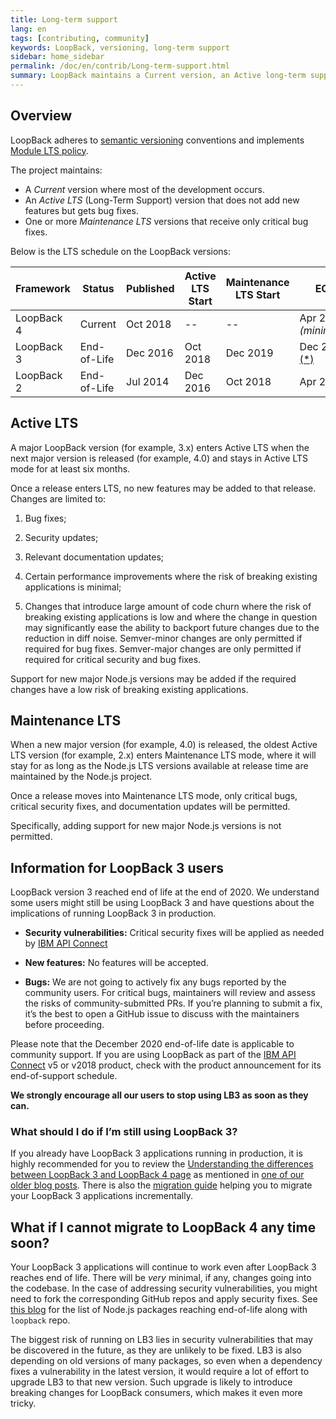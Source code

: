 ```yaml
---
title: Long-term support
lang: en
tags: [contributing, community]
keywords: LoopBack, versioning, long-term support
sidebar: home_sidebar
permalink: /doc/en/contrib/Long-term-support.html
summary: LoopBack maintains a Current version, an Active long-term support (LTS) version, and one or more Maintenance LTS versions.
---
```


## Overview

LoopBack adheres to [semantic versioning](http://semver.org/) conventions and
implements [Module LTS policy](https://github.com/CloudNativeJS/ModuleLTS).

The project maintains:

- A _Current_ version where most of the development occurs.
- An _Active LTS_ (Long-Term Support) version that does not add
  new features but gets bug fixes.
- One or more _Maintenance LTS_ versions that receive only critical bug fixes.

Below is the LTS schedule on the LoopBack versions:

Framework | Status | Published | Active LTS Start | Maintenance LTS Start | EOL
-- | -- | -- | -- | -- | --
LoopBack 4 | Current | Oct 2018 | -- | -- | Apr 2026 _(minimum)_
LoopBack 3 | End-of-Life | Dec 2016 | Oct 2018 | Dec 2019 | Dec 2020 [(\*)](#lb3)
LoopBack 2 | End-of-Life | Jul 2014 | Dec 2016 | Oct 2018 | Apr 2019

## Active LTS

A major LoopBack version (for example, 3.x) enters Active LTS when the next
major version is released (for example, 4.0) and stays in Active LTS mode for
at least six months.

Once a release enters LTS, no new features may be added to that release.
Changes are limited to:

1. Bug fixes;

2. Security updates;

3. Relevant documentation updates;

4. Certain performance improvements where the risk of breaking existing
 applications is minimal;

5. Changes that introduce large amount of code churn where the risk of breaking
 existing applications is low and where the change in question may significantly
 ease the ability to backport future changes due to the reduction in diff noise.
 Semver-minor changes are only permitted if required for bug fixes. Semver-major
 changes are only permitted if required for critical security and bug fixes.

Support for new major Node.js versions may be added if the required changes
have a low risk of breaking existing applications.

## Maintenance LTS

When a new major version (for example, 4.0) is released, the oldest Active LTS
version (for example, 2.x) enters Maintenance LTS mode, where it will stay for
as long as the Node.js LTS versions available at release time are maintained by
the Node.js project.

Once a release moves into Maintenance LTS mode, only critical bugs, critical
security fixes, and documentation updates will be permitted.

Specifically, adding support for new major Node.js versions is not permitted.

<!-- markdownlint-disable MD033 -->
<a id="lb3"></a>
<!-- markdownlint-enable MD033 -->

## Information for LoopBack 3 users

LoopBack version 3 reached end of life at the end of 2020. We understand some
users might still be using LoopBack 3 and have questions about the
implications of running LoopBack 3 in production.

- **Security vulnerabilities:** Critical security fixes will be applied as
  needed by [IBM API Connect](https://www.ibm.com/cloud/api-connect)

- **New features:** No features will be accepted.

- **Bugs:** We are not going to actively fix any bugs reported by the community
  users. For critical bugs, maintainers will review and assess the risks of
  community-submitted PRs. If you’re planning to submit a fix, it’s the best to
  open a GitHub issue to discuss with the maintainers before proceeding.

Please note that the December 2020 end-of-life date is applicable to community
support. If you are using LoopBack as part of the
[IBM API Connect](https://www.ibm.com/cloud/api-connect) v5 or v2018 product,
check with the product announcement for its end-of-support schedule.

**We strongly encourage all our users to stop using LB3 as soon as they can.**

### What should I do if I’m still using LoopBack 3?

If you already have LoopBack 3 applications running in production, it is highly
recommended for you to review the
[Understanding the differences between LoopBack 3 and LoopBack 4 page](https://loopback.io/doc/en/lb4/Understanding-the-differences.html)
as mentioned in
[one of our older blog posts](https://strongloop.com/strongblog/lb3-extended-lts/).
There is also the
[migration guide](https://loopback.io/doc/en/lb4/migration-overview.html)
helping you to migrate your LoopBack 3 applications incrementally.

## What if I cannot migrate to LoopBack 4 any time soon?

Your LoopBack 3 applications will continue to work even after LoopBack 3
reaches end of life. There will be _very_ minimal, if any, changes going into
the codebase. In the case of addressing security vulnerabilities, you might
need to fork the corresponding GitHub repos and apply security fixes. See
[this blog](https://strongloop.com/strongblog/lb3-entered-maintenance-mode/)
for the list of Node.js packages reaching end-of-life along with `loopback`
repo.

The biggest risk of running on LB3 lies in security vulnerabilities that may be
discovered in the future, as they are unlikely to be fixed. LB3 is also
depending on old versions of many packages, so even when a dependency fixes a
vulnerability in the latest version, it would require a lot of effort to
upgrade LB3 to that new version. Such upgrade is likely to introduce breaking
changes for LoopBack consumers, which makes it even more tricky.

